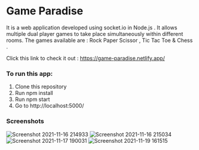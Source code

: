 # Game Paradise
 It is a web application developed using socket.io in Node.js . It allows multiple dual player games to take place simultaneously within different rooms. The games available are : Rock Paper Scissor , Tic Tac Toe & Chess .
 
 Click this link to check it out : https://game-paradise.netlify.app/
 
 ### To run this app:
  1. Clone this repository
  2. Run npm install
  3. Run npm start
  4. Go to http://localhost:5000/
 
 ### Screenshots
 
![Screenshot 2021-11-16 214933](https://user-images.githubusercontent.com/65387738/142023814-fc348573-5e43-47dc-8ee0-89df0a19a0ee.png)
![Screenshot 2021-11-16 215034](https://user-images.githubusercontent.com/65387738/142023937-70a76935-13ef-43d2-b50b-3c6994f9969a.png)
![Screenshot 2021-11-17 190031](https://user-images.githubusercontent.com/65387738/142210054-b3710da4-a431-4c6c-ba84-4d470d029b1b.png)
![Screenshot 2021-11-19 161515](https://user-images.githubusercontent.com/65387738/142610160-6a7c339e-1125-4723-b2d1-e94bad2bbb2e.png)
